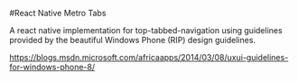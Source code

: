 #React Native Metro Tabs

A react native implementation for top-tabbed-navigation
using guidelines provided by the beautiful Windows Phone (RIP)
design guidelines.

https://blogs.msdn.microsoft.com/africaapps/2014/03/08/uxui-guidelines-for-windows-phone-8/
